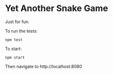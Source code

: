 # Yet Another Snake Game

Just for fun.

To run the tests:

`npm test`

To start:

`npm start`

Then navigate to http://localhost:8080
